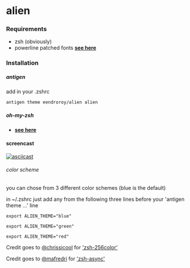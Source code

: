 # alien

### Requirements

- zsh (obviously)
- powerline patched fonts [**see here**](https://github.com/powerline/fonts)

### Installation

##### antigen

add in your .zshrc

    antigen theme eendroroy/alien alien

##### oh-my-zsh

- [**see here**](https://github.com/robbyrussell/oh-my-zsh/wiki/Customization#overriding-and-adding-themes)

#### screencast

[![asciicast](https://asciinema.org/a/121489.png)](https://asciinema.org/a/121489)

###### color scheme

you can chose from 3 different color schemes (blue is the default)

in ~/.zshrc just add any from the following three lines before your 'antigen theme ...' line

    export ALIEN_THEME="blue"

    export ALIEN_THEME="green"

    export ALIEN_THEME="red"

Credit goes to [@chrissicool](https://github.com/chrissicool) for ['zsh-256color'](https://github.com/chrissicool/zsh-256color)

Credit goes to [@mafredri](https://github.com/mafredri) for ['zsh-async'](https://github.com/mafredri/zsh-async)

